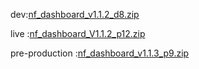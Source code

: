 





dev:[nf_dashboard_v1.1.2_d8.zip](https://github.com/user-attachments/files/18907150/nf_dashboard_v1.1.2_d8.zip)




live :[nf_dashboard_V1.1.2_p12.zip](https://github.com/user-attachments/files/19010782/nf_dashboard_V1.1.2_p12.zip)



pre-production :[nf_dashboard_v1.1.3_p9.zip](https://github.com/user-attachments/files/19262384/nf_dashboard_v1.1.3_p9.zip)
